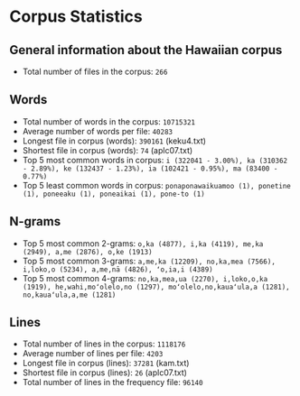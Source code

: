 # Corpus Statistics

## General information about the Hawaiian corpus

* Total number of files in the corpus: `266`

## Words

* Total number of words in the corpus: `10715321`
* Average number of words per file: `40283`
* Longest file in corpus (words): `390161` (keku4.txt)
* Shortest file in corpus (words): `74` (aplc07.txt)
* Top 5 most common words in corpus: `i (322041 - 3.00%), ka (310362 - 2.89%), ke (132437 - 1.23%), ia (102421 - 0.95%), ma (83400 - 0.77%)`
* Top 5 least common words in corpus: `ponaponawaikuamoo (1), ponetine (1), poneeaku (1), poneaikai (1), pone-to (1)`

## N-grams

* Top 5 most common 2-grams: `o,ka (4877), i,ka (4119), me,ka (2949), a,me (2876), o,ke (1913)`
* Top 5 most common 3-grams: `a,me,ka (12209), no,ka,mea (7566), i,loko,o (5234), a,me,nā (4826), ʻo,ia,i (4389)`
* Top 5 most common 4-grams: `no,ka,mea,ua (2270), i,loko,o,ka (1919), he,wahi,moʻolelo,no (1297), moʻolelo,no,kauaʻula,a (1281), no,kauaʻula,a,me (1281)`

## Lines

* Total number of lines in the corpus: `1118176`
* Average number of lines per file: `4203`
* Longest file in corpus (lines): `37281` (kam.txt)
* Shortest file in corpus (lines): `26` (aplc07.txt)
* Total number of lines in the frequency file: `96140`
